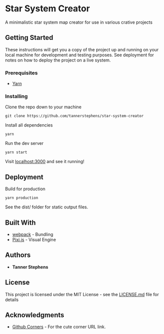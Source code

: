 # Star System Creator

A minimalistic star system map creator for use in various crative projects

## Getting Started

These instructions will get you a copy of the project up and running on your local machine for development and testing purposes. See deployment for notes on how to deploy the project on a live system.

### Prerequisites

* [Yarn](https://classic.yarnpkg.com/en/)

### Installing

Clone the repo down to your machine

```
git clone https://github.com/tannerstephens/star-system-creator
```

Install all dependencies

```
yarn
```

Run the dev server

```
yarn start
```

Visit [localhost:3000](http://localhost:3000) and see it running!

## Deployment

Build for production

```
yarn production
```

See the dist/ folder for static output files.

## Built With

* [webpack](https://webpack.js.org/) - Bundling
* [Pixi.js](https://www.pixijs.com/) - Visual Engine

## Authors

* **Tanner Stephens**

## License

This project is licensed under the MIT License - see the [LICENSE.md](LICENSE.md) file for details

## Acknowledgments

* [Github Corners](http://tholman.com/github-corners/) - For the cute corner URL link.
